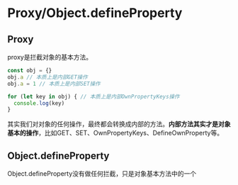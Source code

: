 # Proxy/Object.defineProperty

## Proxy

proxy是拦截对象的基本方法。

```javascript
const obj = {}
obj.a // 本质上是内部GET操作
obj.a = 1 // 本质上是内部SET操作

for (let key in obj) { // 本质上是内部OwnPropertyKeys操作
  console.log(key)
}
```

其实我们对对象的任何操作，最终都会转换成内部的方法。**内部方法其实才是对象基本的操作**，比如GET、SET、OwnPropertyKeys、DefineOwnProperty等。

<!-- es262文档有对象的基本操作 -->

## Object.defineProperty

Object.defineProperty没有做任何拦截，只是对象基本方法中的一个

